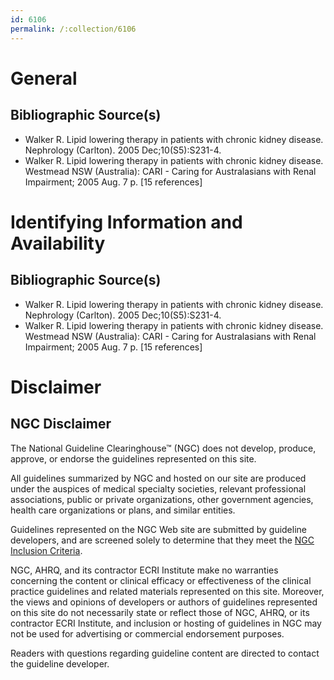 ```yaml
---
id: 6106
permalink: /:collection/6106
---
```


# General

## Bibliographic Source(s)

- Walker R. Lipid lowering therapy in patients with chronic kidney disease. Nephrology (Carlton). 2005 Dec;10(S5):S231-4.
- Walker R. Lipid lowering therapy in patients with chronic kidney disease. Westmead NSW (Australia): CARI - Caring for Australasians with Renal Impairment; 2005 Aug. 7 p. [15 references]

# Identifying Information and Availability

## Bibliographic Source(s)

- Walker R. Lipid lowering therapy in patients with chronic kidney disease. Nephrology (Carlton). 2005 Dec;10(S5):S231-4.
- Walker R. Lipid lowering therapy in patients with chronic kidney disease. Westmead NSW (Australia): CARI - Caring for Australasians with Renal Impairment; 2005 Aug. 7 p. [15 references]

# Disclaimer

## NGC Disclaimer

The National Guideline Clearinghouse™ (NGC) does not develop, produce, approve, or endorse the guidelines represented on this site.

All guidelines summarized by NGC and hosted on our site are produced under the auspices of medical specialty societies, relevant professional associations, public or private organizations, other government agencies, health care organizations or plans, and similar entities.

Guidelines represented on the NGC Web site are submitted by guideline developers, and are screened solely to determine that they meet the [NGC Inclusion Criteria](/help-and-about/summaries/inclusion-criteria).

NGC, AHRQ, and its contractor ECRI Institute make no warranties concerning the content or clinical efficacy or effectiveness of the clinical practice guidelines and related materials represented on this site. Moreover, the views and opinions of developers or authors of guidelines represented on this site do not necessarily state or reflect those of NGC, AHRQ, or its contractor ECRI Institute, and inclusion or hosting of guidelines in NGC may not be used for advertising or commercial endorsement purposes.

Readers with questions regarding guideline content are directed to contact the guideline developer.

